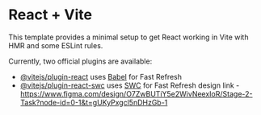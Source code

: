 # React + Vite

This template provides a minimal setup to get React working in Vite with HMR and some ESLint rules.

Currently, two official plugins are available:

- [@vitejs/plugin-react](https://github.com/vitejs/vite-plugin-react/blob/main/packages/plugin-react/README.md) uses [Babel](https://babeljs.io/) for Fast Refresh
- [@vitejs/plugin-react-swc](https://github.com/vitejs/vite-plugin-react-swc) uses [SWC](https://swc.rs/) for Fast Refresh
  design link -https://www.figma.com/design/O7ZwBUTiY5e2WivNeexIoR/Stage-2-Task?node-id=0-1&t=gUKyPxgcl5nDHzGb-1
